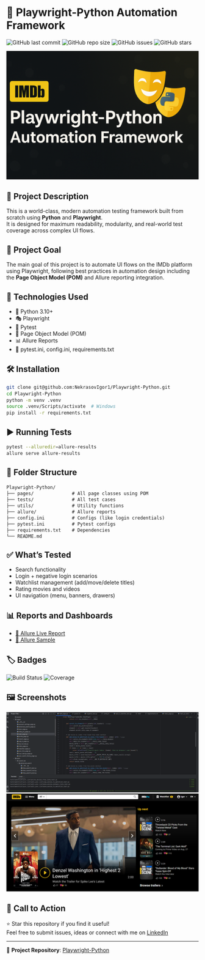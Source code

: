 # 🎯 Playwright-Python Automation Framework

![GitHub last commit](https://img.shields.io/github/last-commit/NekrasovIgor1/Playwright-Python)
![GitHub repo size](https://img.shields.io/github/repo-size/NekrasovIgor1/Playwright-Python)
![GitHub issues](https://img.shields.io/github/issues/NekrasovIgor1/Playwright-Python)
![GitHub stars](https://img.shields.io/github/stars/NekrasovIgor1/Playwright-Python?style=social)

![Framework Banner](assets/banner.png)

## 📝 Project Description

This is a world-class, modern automation testing framework built from scratch using **Python** and **Playwright**.  
It is designed for maximum readability, modularity, and real-world test coverage across complex UI flows.

## 🎯 Project Goal

The main goal of this project is to automate UI flows on the IMDb platform using Playwright, following best practices in automation design including the **Page Object Model (POM)** and Allure reporting integration.

## 🚀 Technologies Used

- 🐍 Python 3.10+
- 🎭 Playwright
- 🧪 Pytest
- 🧱 Page Object Model (POM)
- 📊 Allure Reports
- 🧩 pytest.ini, config.ini, requirements.txt

## 🛠️ Installation

```bash
git clone git@github.com:NekrasovIgor1/Playwright-Python.git
cd Playwright-Python
python -m venv .venv
source .venv/Scripts/activate  # Windows
pip install -r requirements.txt
```

## ▶️ Running Tests

```bash
pytest --alluredir=allure-results
allure serve allure-results
```

## 📁 Folder Structure

```
Playwright-Python/
├── pages/              # All page classes using POM
├── tests/              # All test cases
├── utils/              # Utility functions
├── allure/             # Allure reports
├── config.ini          # Configs (like login credentials)
├── pytest.ini          # Pytest configs
├── requirements.txt    # Dependencies
└── README.md
```

## ✅ What’s Tested

- Search functionality
- Login + negative login scenarios
- Watchlist management (add/move/delete titles)
- Rating movies and videos
- UI navigation (menu, banners, drawers)

## 📊 Reports and Dashboards

- [🔗 Allure Live Report](assets/allure.png)
- [🔗 Allure Sample](assets/allure%20packages.png)

## 🏷️ Badges

![Build Status](https://img.shields.io/badge/build-passing-brightgreen)
![Coverage](https://img.shields.io/badge/coverage-95%25-blue)

## 🖼️ Screenshots

![main_page](assets/screenshoot1.png)   
![imdb](assets/imdb.png)

## 🙌 Call to Action

⭐ Star this repository if you find it useful!  
Feel free to submit issues, ideas or connect with me on [LinkedIn](https://www.linkedin.com/in/igor-nek)

---

🔗 **Project Repository**: [Playwright-Python](https://github.com/NekrasovIgor1/Playwright-Python)  
